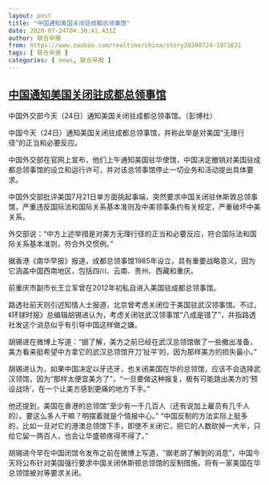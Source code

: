 ```yaml
---
layout: post
title: "中国通知美国关闭驻成都总领事馆"
date: 2020-07-24T04:30:41.431Z
author: 联合早报
from: https://www.zaobao.com/realtime/china/story20200724-1071631
tags: [ 联合早报 ]
categories: [ news, 联合早报 ]
---
```

<!--1595592240000-->
[中国通知美国关闭驻成都总领事馆](https://www.zaobao.com/realtime/china/story20200724-1071631)
------

<div>
<div class="figure-media"><img class="img-fluid lazyload" data-src="https://www.zaobao.com.sg/sites/default/files/styles/article_large_full/public/images/202007/20200724/zb_0724_cj_doc7bkhw8kfh8jwkfpi7gx_23194012_ghosk_0.jpg?itok=sTzLDsmk" title="中国外交部今天（24日）通知美国关闭驻成都总领事馆。（彭博社）" alt src="https://www.zaobao.com.sg/sites/default/files/styles/article_large_full/public/images/202007/20200724/zb_0724_cj_doc7bkhw8kfh8jwkfpi7gx_23194012_ghosk_0.jpg?itok=sTzLDsmk" referrerpolicy="no-referrer"></div><figcaption>中国外交部今天（24日）通知美国关闭驻成都总领事馆。（彭博社）</figcaption><p>中国今天（24日）通知美国关闭驻成都总领事馆，并称此举是对美国“无理行径”的正当和必要反应。</p><p>中国外交部在官网上宣布，他们上午通知美国驻华使馆，中国决定撤销对美国驻成都总领事馆的设立和运行许可，并对该总领事馆停止一切业务和活动提出具体要求。</p><p>中国外交部批评美国7月21日单方面挑起事端，突然要求中国关闭驻休斯敦总领事馆，严重违反国际法和国际关系基本准则及中美领事条约有关规定，严重破坏中美关系。</p><section id="imu"><div id="dfp-ad-imu1-wrapper" class="dfp-tag-wrapper"><div id="dfp-ad-imu1" class="dfp-tag-wrapper"></div></div></section><p>外交部说：“中方上述举措是对美方无理行径的正当和必要反应，符合国际法和国际关系基本准则，符合外交惯例。”</p><p>据香港《南华早报》报道，成都总领事馆1985年设立，具有重要战略意义，因为它涵盖中国西南地区，包括四川、云南、贵州、西藏和重庆。</p><p>前重庆市副市长王立军曾在2012年初私自进入美国驻成都总领事馆。</p><p>路透社前天则引述知情人士报道，北京曾考虑关闭位于美国驻武汉领事馆。不过，《环球时报》总编辑胡锡进认为，考虑关闭驻武汉领事馆“八成是错了”，并指路透社发这个消息似乎有引导中国这样做之嫌。</p><div id="innity-in-post"></div><div id="dfp-ad-midarticlespecial-wrapper" class="dfp-tag-wrapper"><div id="dfp-ad-midarticlespecial" class="dfp-tag-wrapper"></div></div><p>胡锡进在微博上写道：“据了解，美方之前已经在武汉总领馆做了一些撤出准备，美方看来挺希望中方拿它的武汉总领馆开刀‘扯平’的，因为那样美方的损失最小。”</p><p>胡锡进认为，如果中国决定以牙还牙，也关闭美国在华的总领馆，应该不会选择武汉领馆，因为“那样太便宜美方了”，“一旦要做这种报复，极有可能跳出美方的‘预设战场’，在一个让美方感到更痛的地方下手。”</p><p>他还提到，美国在香港的总领馆“至少有一千几百人（还有说加上雇员有几千人的）。要这么多人干嘛？明摆着就是个情报中心。” “中国反制的方法实际上挺多的，比如一旦对它的港澳总领馆下手，即使不关闭它，把它的人数砍掉一大半，只给它留一两百人，也会让华盛顿疼得不得了。”</p><p>胡锡进今早在中国闭馆令发布之前在微博上写道，“据老胡了解到的消息”，中国今天将公布针对美国强行要求中国关闭休斯顿总领馆的反制措施，将有一家美国在华总领馆被对等要求关闭。</p>
</div>
